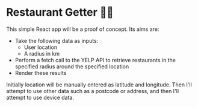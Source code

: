 # Restaurant Getter 🍔🍛

This simple React app will be a proof of concept.
Its aims are:
- Take the following data as inputs:
  - User location
  - A radius in km
- Perform a fetch call to the YELP API to retrieve restaurants in the specified radius around the specified location
- Render these results

Initially location will be manually entered as latitude and longitude. Then I'll attempt to use other data such as a postcode or address, and then I'll attempt to use device data.